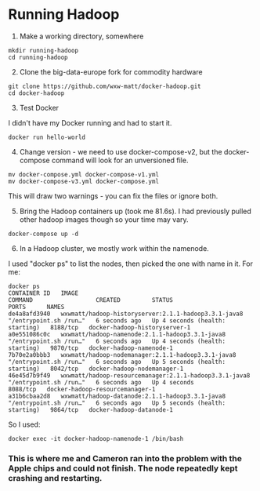 # Running Hadoop

1. Make a working directory, somewhere

```
mkdir running-hadoop
cd running-hadoop
```

2. Clone the big-data-europe fork for commodity hardware

```
git clone https://github.com/wxw-matt/docker-hadoop.git
cd docker-hadoop
```

3. Test Docker 

I didn't have my Docker running and had to start it.

```
docker run hello-world
```

4. Change version - we need to use docker-compose-v2, but the docker-compose command will look for an unversioned file.

```
mv docker-compose.yml docker-compose-v1.yml
mv docker-compose-v3.yml docker-compose.yml
```

This will draw two warnings - you can fix the files or ignore both.


5. Bring the Hadoop containers up (took me 81.6s). I had previously pulled other hadoop images though so your time may vary.

```
docker-compose up -d
```

6. In a Hadoop cluster, we mostly work within the namenode. 

I used "docker ps" to list the nodes, then picked the one with name in it. For me:

```
docker ps
CONTAINER ID   IMAGE                                                    COMMAND                  CREATED         STATUS                            PORTS      NAMES
de4a8afd3940   wxwmatt/hadoop-historyserver:2.1.1-hadoop3.3.1-java8     "/entrypoint.sh /run…"   6 seconds ago   Up 4 seconds (health: starting)   8188/tcp   docker-hadoop-historyserver-1
a0e551086c0c   wxwmatt/hadoop-namenode:2.1.1-hadoop3.3.1-java8          "/entrypoint.sh /run…"   6 seconds ago   Up 4 seconds (health: starting)   9870/tcp   docker-hadoop-namenode-1
7b70e2a0bbb3   wxwmatt/hadoop-nodemanager:2.1.1-hadoop3.3.1-java8       "/entrypoint.sh /run…"   6 seconds ago   Up 5 seconds (health: starting)   8042/tcp   docker-hadoop-nodemanager-1
46e45d7b9f49   wxwmatt/hadoop-resourcemanager:2.1.1-hadoop3.3.1-java8   "/entrypoint.sh /run…"   6 seconds ago   Up 4 seconds                      8088/tcp   docker-hadoop-resourcemanager-1
a31b6cbaa2d8   wxwmatt/hadoop-datanode:2.1.1-hadoop3.3.1-java8          "/entrypoint.sh /run…"   6 seconds ago   Up 5 seconds (health: starting)   9864/tcp   docker-hadoop-datanode-1
```

So I used:

```
docker exec -it docker-hadoop-namenode-1 /bin/bash
```

### This is where me and Cameron ran into the problem with the Apple chips and could not finish. The node repeatedly kept crashing and restarting.
